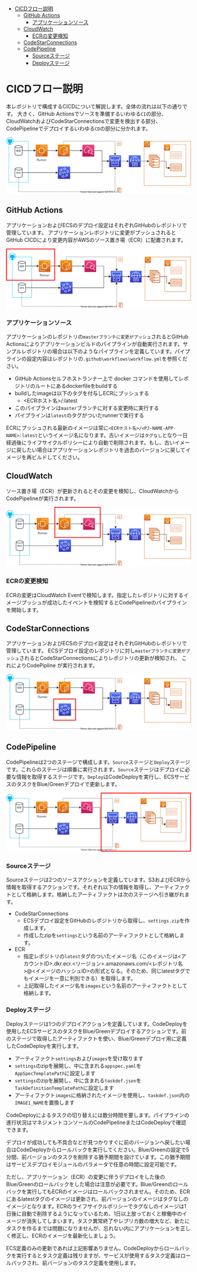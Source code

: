 - [CICDフロー説明](#cicdフロー説明)
  - [GitHub Actions](#github-actions)
    - [アプリケーションソース](#アプリケーションソース)
  - [CloudWatch](#cloudwatch)
    - [ECRの変更検知](#ecrの変更検知)
  - [CodeStarConnections](#CodeStarConnections)
  - [CodePipeline](#codepipeline)
    - [Sourceステージ](#sourceステージ)
    - [Deployステージ](#deployステージ)

# CICDフロー説明

本レポジトリで構成するCICDについて解説します。全体の流れは以下の通りです。
大きく、GitHub Actionsでソースを準備するいわゆる`CI`の部分、
CloudWatchおよびCodeStarConnectionsで変更を検出する部分、
CodePipelineでデプロイするいわゆる`CD`の部分に分かれます。

![](./images/cicd.drawio.svg)

##  GitHub Actions

アプリケーションおよびECSのデプロイ設定はそれぞれGitHubのレポジトリで管理しています。
アプリケーションレポジトリに変更がプッシュされるとGitHub CICDにより変更内容がAWSのソース置き場（ECR）に配置されます。

![](./images/cicd-github.drawio.svg)

### アプリケーションソース

アプリケーションのレポジトリの`masterブランチに変更がプッシュ`されるとGitHub Actionsによりアプリケーションビルドのパイプラインが自動実行されます。サンプルレポジトリの場合は以下のようなパイプラインを定義しています。パイプラインの設定内容はレポジトリの`.github\workflows\workflow.yml`を参照ください。

- GitHub Actionsセルフホストランナー上で docker コマンドを使用してレポジトリのルートにあるdockerfileをbuildする
- buildしたimageは以下のタグを付与しECRにプッシュする
  - <ECRホスト名>/<PJ-NAME-APP-NAME>:latest
- このパイプラインは`master`ブランチに対する変更時に実行する
- パイプラインは`latest`のタグがついたrunnerで実行する

ECRにプッシュされる最新のイメージは常に`<ECRホスト名>/<PJ-NAME-APP-NAME>:latest`というイメージ名になります。古いイメージは`タグなし`となり一日経過後にライフサイクルポリシーにより自動で削除されます。もし、古いイメージに戻したい場合はアプリケーションレポジトリを過去のバージョンに戻してイメージを再ビルドしてください。

## CloudWatch

ソース置き場（ECR）が更新されるとその変更を検知し、CloudWatchからCodePipelineが実行されます。

![](./images/cicd-cloudwatch.drawio.svg)

### ECRの変更検知

ECRの変更はCloudWatch Eventで検知します。指定したレポジトリに対するイメージプッシュが成功したイベントを検知するとCodePipelineのパイプラインを開始します。

## CodeStarConnections

アプリケーションおよびECSのデプロイ設定はそれぞれGitHubのレポジトリで管理しています。
ECSデプロイ設定のレポジトリに対し`masterブランチに変更がプッシュ`されるとCodeStarConnectionsによりレポジトリの更新が検知され、
これによりCodePipline が実行されます。

![](./images/cicd-codestarconnections.drawio.svg)


## CodePipeline

CodePipelineは2つのステージで構成します。`Source`ステージと`Deploy`ステージです。これらのステージは順番に実行されます。`Source`ステージはデプロイに必要な情報を取得するステージです。`Deploy`はCodeDeployを実行し、ECSサービスのタスクをBlue/Greenデプロイで更新します。

![](./images/cicd-code.drawio.svg)

### Sourceステージ

Sourceステージは2つのソースアクションを定義しています。S3およびECRから情報を取得するアクションです。それぞれ以下の情報を取得し、アーティファクトとして格納します。格納したアーティファクトは次のステージへ引き継がれます。

- CodeStarConnections
  - ECSデプロイ設定をGitHubのレポジトリから取得し、`settings.zip`を作成します。
  - 作成したzipを`settings`という名前のアーティファクトとして格納します。
- ECR
  - 指定レポジトリの`latest`タグのついたイメージ名（このイメージは<アカウントID>.dkr.ecr.<リージョン>.amazonaws.com/<レポジトリ名>@<イメージのハッシュID>の形式となる。そのため、同じlatestタグでもイメージを一意に判別できる）を取得します。
  - 上記取得したイメージ名を`images`という名前のアーティファクトとして格納します。

### Deployステージ

Deployステージは1つのデプロイアクションを定義しています。CodeDeployを使用したECSサービスのタスクをBlue/Greenデプロイするアクションです。前のステージで取得したアーティファクトを使い、Blue/Greenデプロイ用に定義したCodeDeployを実行します。

- アーティファクト`settings`および`images`を受け取ります
- `settings`のzipを展開し、中に含まれる`appspec.yaml`を`AppSpecTemplatePath`に設定します
- `settings`のzipを展開し、中に含まれる`taskdef.json`を`TaskDefinitionTemplatePath`に設定します
- アーティファクト`images`に格納されたイメージを使用し、`taskdef.json`内の`IMAGE1_NAME`を置換します
  
CodeDeployによるタスクの切り替えには数分時間を要します。パイプラインの進行状況はマネジメントコンソールのCodePipelineまたはCodeDeployで確認できます。

デプロイが成功しても不具合などが見つかりすぐに前のバージョンへ戻したい場合はCodeDeployからロールバックを実行してください。Blue/Greenの設定で5分間、前バージョンのタスクを削除する猶予期間を設けています。この猶予期間はサービスデプロイモジュールのパラメータで任意の時間に設定可能です。

ただし、アプリケーション（ECR）の変更に伴うデプロイをした後のBlue/Greenのロールバックをした場合は注意が必要です。Blue/Greenのロールバックを実行してもECRのイメージはロールバックされません。そのため、ECRにあるlatestタグのイメージは更新され、前バージョンのイメージはタグなしのイメージとなります。ECRのライフサイクルポリシーでタグなしのイメージは1日後に自動で削除するようになっているため、1日以上放っておくと稼働中のイメージが消失してしまいます。タスク異常終了やレプリカ数の増大など、新たにタスクを作るまでは問題になりませんが、忘れない内にアプリケーションを正しく修正し、ECRのイメージを最新化しましょう。

ECS定義のみの更新であれば上記影響ありません。CodeDeployからロールバックを実行するとタスク定義は残りますが、サービスが使用するタスク定義はロールバックされ、前バージョンのタスク定義を使用します。

